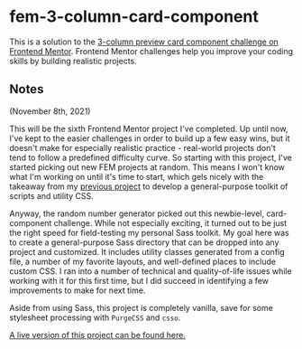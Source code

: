 # fem-3-column-card-component

This is a solution to the [3-column preview card component challenge on Frontend Mentor](https://www.frontendmentor.io/challenges/3column-preview-card-component-pH92eAR2-). Frontend Mentor challenges help you improve your coding skills by building realistic projects. 

## Notes

(November 8th, 2021)

This will be the sixth Frontend Mentor project I've completed. Up until now, I've kept to the easier challenges in order to build up a few easy wins, but it doesn't make for especially realistic practice - real-world projects don't tend to follow a predefined difficulty curve. So starting with this project, I've started picking out new FEM projects at random. This means I won't know what I'm working on until it's time to start, which gels nicely with the takeaway from my [previous project](https://github.com/Sakeran/fem-agency-landing-page) to develop a general-purpose toolkit of scripts and utility CSS.

Anyway, the random number generator picked out this newbie-level, card-component challenge. While not especially exciting, it turned out to be just the right speed for field-testing my personal Sass toolkit. My goal here was to create a general-purpose Sass directory that can be dropped into any project and customized. It includes utility classes generated from a config file, a number of my favorite layouts, and well-defined places to include custom CSS. I ran into a number of technical and quality-of-life issues while working with it for this first time, but I did succeed in identifying a few improvements to make for next time.

Aside from using Sass, this project is completely vanilla, save for some stylesheet processing with `PurgeCSS` and `csso`.

[A live version of this project can be found here.](https://skinny-bird.surge.sh/)